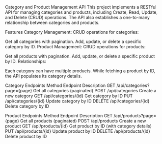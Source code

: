 Category and Product Management API
This project implements a RESTful API for managing categories and products, including Create, Read, Update, and Delete (CRUD) operations. 
The API also establishes a one-to-many relationship between categories and products.

Features
Category Management:
CRUD operations for categories:

Get all categories with pagination.
Add, update, or delete a specific category by ID.
Product Management:
CRUD operations for products:

Get all products with pagination.
Add, update, or delete a specific product by ID.
Relationships:

Each category can have multiple products.
While fetching a product by ID, the API populates its category details.

Category Endpoints
Method	    Endpoint	                         Description
GET	      /api/categories?page={page}	      Get all categories (paginated)
POST    	/api/categories                 	Create a new category
GET	      /api/categories/{id}             	Get category by ID
PUT	      /api/categories/{id}	            Update category by ID
DELETE  	/api/categories/{id}	            Delete category by ID


Product Endpoints
Method    	Endpoint	                      Description
GET	      /api/products?page={page}	    Get all products (paginated)
POST	    /api/products	                Create a new product
GET	      /api/products/{id}	          Get product by ID (with category details)
PUT	      /api/products/{id}	          Update product by ID
DELETE	  /api/products/{id}	          Delete product by ID



